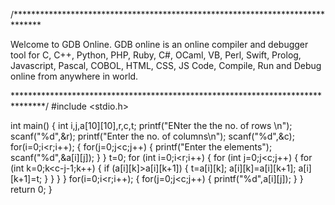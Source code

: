 /******************************************************************************

Welcome to GDB Online.
  GDB online is an online compiler and debugger tool for C, C++, Python, PHP, Ruby, 
  C#, OCaml, VB, Perl, Swift, Prolog, Javascript, Pascal, COBOL, HTML, CSS, JS
  Code, Compile, Run and Debug online from anywhere in world.

*******************************************************************************/
#include <stdio.h>

int main()
{
    int i,j,a[10][10],r,c,t;
    printf("ENter the the no. of rows \n");
    scanf("%d",&r);
    printf("Enter the no. of columns\n");
    scanf("%d",&c);
    for(i=0;i<r;i++);
    {
        for(j=0;j<c;j++)
        {
            printf("Enter the elements");
            scanf("%d",&a[i][j]);
        }
    }
    t=0; 
    for (int i=0;i<r;i++) 
    { 
        for (int j=0;j<c;j++) 
        {
            for (int k=0;k<c-j-1;k++)
            { 
                if (a[i][k]>a[i][k+1]) 
                { 
                    t=a[i][k]; 
                    a[i][k]=a[i][k+1]; 
                    a[i][k+1]=t; 
                } 
            } 
        } 
    } 
    for(i=0;i<r;i++);
    {
        for(j=0;j<c;j++)
        {
            printf("%d",a[i][j]);
        }
    }
    return 0;
}
